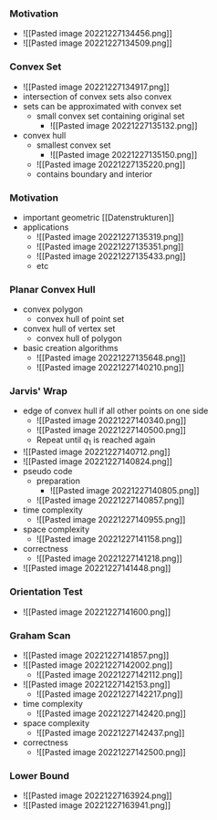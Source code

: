 ### Motivation
+ ![[Pasted image 20221227134456.png]]
+ ![[Pasted image 20221227134509.png]]

### Convex Set
+ ![[Pasted image 20221227134917.png]]
+ intersection of convex sets also convex
+ sets can be approximated with convex set
	+ small convex set containing original set
		+ ![[Pasted image 20221227135132.png]]
+ convex hull 
	+ smallest convex set
		+ ![[Pasted image 20221227135150.png]]
	+ ![[Pasted image 20221227135220.png]]
	+ contains boundary and interior

### Motivation
+ important geometric [[Datenstrukturen]]
+ applications
	+ ![[Pasted image 20221227135319.png]]
	+ ![[Pasted image 20221227135351.png]]
	+ ![[Pasted image 20221227135433.png]]
	+ etc

### Planar Convex Hull
+ convex polygon
	+ convex hull of point set
+ convex hull of vertex set
	+ convex hull of polygon
+ basic creation algorithms
	+ ![[Pasted image 20221227135648.png]]
	+ ![[Pasted image 20221227140210.png]]

### Jarvis' Wrap
+ edge of convex hull if all other points on one side
	+ ![[Pasted image 20221227140340.png]]
	+ ![[Pasted image 20221227140500.png]]
	+ Repeat until $q_1$ is reached again
+ ![[Pasted image 20221227140712.png]]
+ ![[Pasted image 20221227140824.png]]
+ pseudo code
	+ preparation
		+ ![[Pasted image 20221227140805.png]]
	+ ![[Pasted image 20221227140857.png]]
+ time complexity
	+ ![[Pasted image 20221227140955.png]]
+ space complexity
	+ ![[Pasted image 20221227141158.png]]
+ correctness
	+ ![[Pasted image 20221227141218.png]]
+ ![[Pasted image 20221227141448.png]]

### Orientation Test
+ ![[Pasted image 20221227141600.png]]

### Graham Scan
+ ![[Pasted image 20221227141857.png]]
+ ![[Pasted image 20221227142002.png]]
	+ ![[Pasted image 20221227142112.png]]
+ ![[Pasted image 20221227142153.png]]
	+ ![[Pasted image 20221227142217.png]]
+ time complexity
	+ ![[Pasted image 20221227142420.png]]
+ space complexity
	+ ![[Pasted image 20221227142437.png]]
+ correctness
	+ ![[Pasted image 20221227142500.png]]

### Lower Bound
+ ![[Pasted image 20221227163924.png]]
+ ![[Pasted image 20221227163941.png]]

